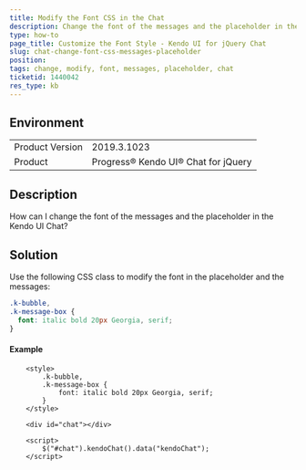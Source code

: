 ```yaml
---
title: Modify the Font CSS in the Chat
description: Change the font of the messages and the placeholder in the Kendo UI Chat.
type: how-to
page_title: Customize the Font Style - Kendo UI for jQuery Chat
slug: chat-change-font-css-messages-placeholder
position:
tags: change, modify, font, messages, placeholder, chat
ticketid: 1440042
res_type: kb
---
```


## Environment
<table>
	<tbody>
		<tr>
			<td>Product Version</td>
			<td>2019.3.1023</td>
		</tr>
		<tr>
			<td>Product</td>
			<td>Progress® Kendo UI® Chat for jQuery</td>
		</tr>
	</tbody>
</table>


## Description
How can I change the font of the messages and the placeholder in the Kendo UI Chat?

## Solution
Use the following CSS class to modify the font in the placeholder and the messages:

```css
.k-bubble,
.k-message-box {
  font: italic bold 20px Georgia, serif;
}
```
#### Example

```dojo
	<style>
		.k-bubble,
		.k-message-box {
			font: italic bold 20px Georgia, serif;
		}
	</style>

	<div id="chat"></div>

	<script>
		$("#chat").kendoChat().data("kendoChat");
	</script>
```
